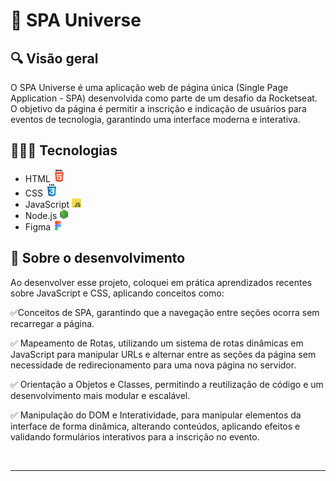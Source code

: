 # 🌌 SPA Universe
 
## 🔍 Visão geral

O SPA Universe é uma aplicação web de página única (Single Page Application - SPA) desenvolvida como parte de um desafio da Rocketseat. O objetivo da página é permitir a inscrição e indicação de usuários para eventos de tecnologia, garantindo uma interface moderna e interativa.

## 👨🏻‍💻 Tecnologias

- HTML <img src="https://raw.githubusercontent.com/devicons/devicon/master/icons/html5/html5-original-wordmark.svg" alt="html5" width="20" height="20"/>
- CSS <img src="https://raw.githubusercontent.com/devicons/devicon/master/icons/css3/css3-original-wordmark.svg" alt="css3" width="20" height="20"/>
- JavaScript <img src="https://raw.githubusercontent.com/devicons/devicon/master/icons/javascript/javascript-original.svg" alt="javascript" width="15" height="15"/>
- Node.js <img src="https://raw.githubusercontent.com/devicons/devicon/master/icons/nodejs/nodejs-original.svg" alt="nodejs" width="15" height="15"/>
- Figma <img src="https://raw.githubusercontent.com/devicons/devicon/master/icons/figma/figma-original.svg" alt="figma" width="15" height="15"/>

## :rocket: Sobre o desenvolvimento

Ao desenvolver esse projeto, coloquei em prática aprendizados recentes sobre JavaScript e CSS, aplicando conceitos como:

✅Conceitos de SPA, garantindo que a navegação entre seções ocorra sem recarregar a página.

✅ Mapeamento de Rotas, utilizando um sistema de rotas dinâmicas em JavaScript para manipular URLs e alternar entre as seções da página sem necessidade de redirecionamento para uma nova página no servidor.

✅ Orientação a Objetos e Classes, permitindo a reutilização de código e um desenvolvimento mais modular e escalável.

✅ Manipulação do DOM e Interatividade, para manipular elementos da interface de forma dinâmica, alterando conteúdos, aplicando efeitos e validando formulários interativos para a inscrição no evento.

<br>

---
